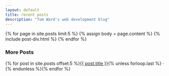 ```yaml
---
layout: default
title: recent posts
description: "Tom Ward's web development blog"
---
```

{% for page in site.posts limit:5 %}
{% assign body = page.content %}
{% include post-div.html %}
{% endfor %}
<div class="related">
<h3>More Posts</h3>
<p>{% for post in site.posts offset:5 %}<a href="{{ post.url }}">{{ post.title }}</a>{% unless forloop.last %} &middot {% endunless %}{% endfor %}</p>
</div>